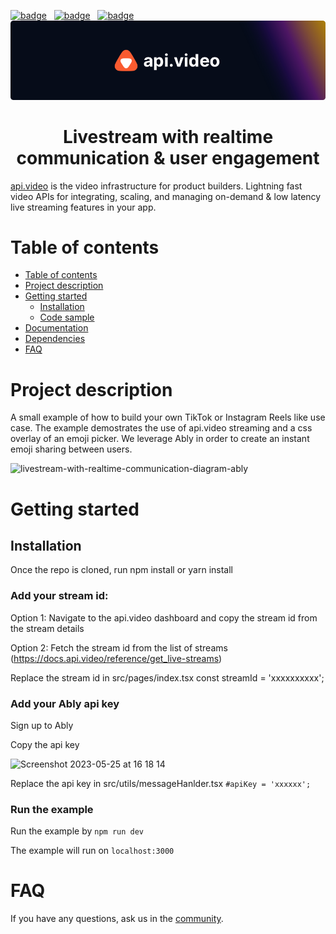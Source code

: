 [![badge](https://img.shields.io/twitter/follow/api_video?style=social)](https://twitter.com/intent/follow?screen_name=api_video)
&nbsp; [![badge](https://img.shields.io/github/stars/apivideo/api.video-android-live-stream?style=social)](https://github.com/apivideo/api.video-android-live-stream)
&nbsp; [![badge](https://img.shields.io/discourse/topics?server=https%3A%2F%2Fcommunity.api.video)](https://community.api.video)
![](https://github.com/apivideo/.github/blob/main/assets/apivideo_banner.png)
<h1 align="center">Livestream with realtime communication & user engagement</h1>

[api.video](https://api.video) is the video infrastructure for product builders. Lightning fast
video APIs for integrating, scaling, and managing on-demand & low latency live streaming features in
your app.

# Table of contents

- [Table of contents](#table-of-contents)
- [Project description](#project-description)
- [Getting started](#getting-started)
    - [Installation](#installation)
    - [Code sample](#code-sample)
- [Documentation](#documentation)
- [Dependencies](#dependencies)
- [FAQ](#faq)

# Project description

A small example of how to build your own TikTok or Instagram Reels like use case. The example demostrates the use of api.video streaming and a css overlay of an emoji picker. We leverage Ably in order to create an instant emoji sharing between users.

![livestream-with-realtime-communication-diagram-ably](https://github.com/apivideo/livestream-with-realtime-ably/assets/60220723/e03df495-c895-4358-8036-4e96af293269)

# Getting started

## Installation

Once the repo is cloned, run npm install or yarn install

### Add your stream id:
Option 1: Navigate to the api.video dashboard and copy the stream id from the stream details

Option 2: Fetch the stream id from the list of streams (https://docs.api.video/reference/get_live-streams)

Replace the stream id in src/pages/index.tsx const streamId = 'xxxxxxxxxx';

### Add your Ably api key

Sign up to Ably

Copy the api key

<img width="1045" alt="Screenshot 2023-05-25 at 16 18 14" src="https://github.com/apivideo/livestream-with-realtime-ably/assets/60220723/3c594b71-a92b-42ef-9675-b4f258b212d4">

Replace the api key in src/utils/messageHanlder.tsx `#apiKey = 'xxxxxx';`

### Run the example

Run the example by `npm run dev`

The example will run on `localhost:3000`


# FAQ

If you have any questions, ask us in the [community](https://community.api.video).
